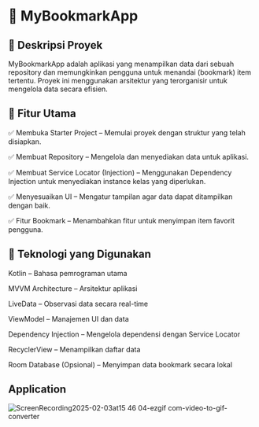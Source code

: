 # 📌 MyBookmarkApp
## 📝 Deskripsi Proyek
MyBookmarkApp adalah aplikasi yang menampilkan data dari sebuah repository dan memungkinkan pengguna untuk menandai (bookmark) item tertentu. Proyek ini menggunakan arsitektur yang terorganisir untuk mengelola data secara efisien.

## 🔧 Fitur Utama
✅ Membuka Starter Project – Memulai proyek dengan struktur yang telah disiapkan.

✅ Membuat Repository – Mengelola dan menyediakan data untuk aplikasi.

✅ Membuat Service Locator (Injection) – Menggunakan Dependency Injection untuk menyediakan instance kelas yang diperlukan.

✅ Menyesuaikan UI – Mengatur tampilan agar data dapat ditampilkan dengan baik.

✅ Fitur Bookmark – Menambahkan fitur untuk menyimpan item favorit pengguna.

## 🚀 Teknologi yang Digunakan
Kotlin – Bahasa pemrograman utama

MVVM Architecture – Arsitektur aplikasi

LiveData – Observasi data secara real-time

ViewModel – Manajemen UI dan data

Dependency Injection – Mengelola dependensi dengan Service Locator

RecyclerView – Menampilkan daftar data

Room Database (Opsional) – Menyimpan data bookmark secara lokal

## Application
![ScreenRecording2025-02-03at15 46 04-ezgif com-video-to-gif-converter](https://github.com/user-attachments/assets/44562c65-97eb-4a68-b83d-7b5520db33dc)


